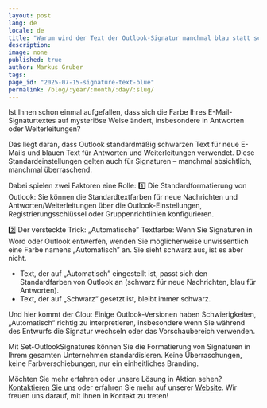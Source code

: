 ```yaml
---
layout: post
lang: de
locale: de
title: "Warum wird der Text der Outlook-Signatur manchmal blau statt schwarz angezeigt?"
description:
image: none
published: true
author: Markus Gruber
tags: 
page_id: "2025-07-15-signature-text-blue"
permalink: /blog/:year/:month/:day/:slug/
---
```

Ist Ihnen schon einmal aufgefallen, dass sich die Farbe Ihres E-Mail-Signaturtextes auf mysteriöse Weise ändert, insbesondere in Antworten oder Weiterleitungen?

Das liegt daran, dass Outlook standardmäßig schwarzen Text für neue E-Mails und blauen Text für Antworten und Weiterleitungen verwendet. Diese Standardeinstellungen gelten auch für Signaturen – manchmal absichtlich, manchmal überraschend.

Dabei spielen zwei Faktoren eine Rolle:
1️⃣ Die Standardformatierung von Outlook:
Sie können die Standardtextfarben für neue Nachrichten und Antworten/Weiterleitungen über die Outlook-Einstellungen, Registrierungsschlüssel oder Gruppenrichtlinien konfigurieren.

2️⃣ Der versteckte Trick: „Automatische” Textfarbe:
Wenn Sie Signaturen in Word oder Outlook entwerfen, wenden Sie möglicherweise unwissentlich eine Farbe namens „Automatisch” an. Sie sieht schwarz aus, ist es aber nicht.
- Text, der auf „Automatisch” eingestellt ist, passt sich den Standardfarben von Outlook an (schwarz für neue Nachrichten, blau für Antworten).
- Text, der auf „Schwarz“ gesetzt ist, bleibt immer schwarz.

Und hier kommt der Clou: Einige Outlook-Versionen haben Schwierigkeiten, „Automatisch“ richtig zu interpretieren, insbesondere wenn Sie während des Entwurfs die Signatur wechseln oder das Vorschaubereich verwenden.

Mit Set-OutlookSignatures können Sie die Formatierung von Signaturen in Ihrem gesamten Unternehmen standardisieren. Keine Überraschungen, keine Farbverschiebungen, nur ein einheitliches Branding.

Möchten Sie mehr erfahren oder unsere Lösung in Aktion sehen? [Kontaktieren Sie uns](/contact) oder erfahren Sie mehr auf unserer [Website](/). Wir freuen uns darauf, mit Ihnen in Kontakt zu treten!